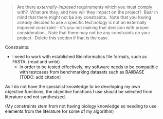 
> Are there _externally-imposed_ requirements which you must comply with?  What are they, and how will they impact on the project?  Bear in mind that there might not be any constraints.  Note that you having already decided to use a specific technology is not an externally imposed constraint – it’s you not making that decision with proper consideration.  Note that there may not be any constraints on your project.  Delete this section if that is the case.

Constraints:
- I need to work with established Bioinformatics file formats, such as FASTA. (read and write)
	- In order to be tested effectively, my software needs to be compatible with testcases from benchmarking datasets such as BAliBASE (TODO: add citation)

As I do not have the specialist knowledge to be developing my own objective functions, the objective functions I use should be selected from literature and not synthesized.



(My constraints stem from not having biology knowledge so needing to use elements from the literature for some of my algorithm)